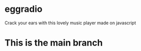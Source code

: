 # eggradio
Crack your ears with this lovely music player made on javascript
# This is the main branch